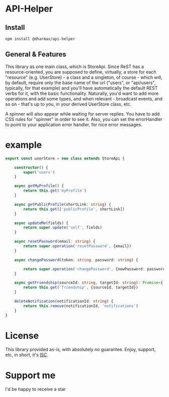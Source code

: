 # API-Helper

## Install
`npm install @dharmax/api-helper`



## General & Features
This library as one main class, which is StoreApi. Since ReST has a resource-oriented, you are supposed to
define, virtually, a store for each "resource" (e.g. UserStore) - a class and a singleton, of course - which will, by default,
require only the base name of the url ("users", or "api/users", typically, for that example) and you'll have
automatically the default REST verbs for it, with the basic functionality. Naturally, you'd want to add 
more operations and add some types, and when relevant - broadcast events, and so on - that's up to you,
in your derived UserStore class, etc. 

A spinner will also appear while waiting for server replies. You have to add CSS rules for "spinner" in order to see it.
Also, you can set the errorHandler to point to your application error handler, for nice error messages.


# example      
```typescript
export const userStore = new class extends StoreApi {

    constructor() {
        super('users')
    }

    async getMyProfile() {
        return this.get('myProfile')
    }

    async getPublicProfile(shortLink: string) {
        return this.get(['publicProfile', shortLink])
    }

    async updateMe(fields) {
        return super.update('self', fields)
    }

    async resetPassword(email: string) {
        return super.operation('resetPassword', {email})
    }

    async changePassword(token: string, password: string) {

        return super.operation('changePassword', {newPassword: password, token},)
    }

    async getFriendship(sourceId: string, targetId: string): Promise<{ follow: boolean, follows: boolean, friend: boolean }> {
        return this.get('friendship', {sourceId, targetId})
    }

    deleteNotification(notificationId: string) {
        return this.remove(notificationId, 'notifications')
    }
}

``` 

# License
This library provided as-is, with absolutely no guarantee. Enjoy, support, etc, in
short, it's [ISC](https://opensource.org/licenses/ISC).

# Support me
I'd be happy to receive a star 
  

```

